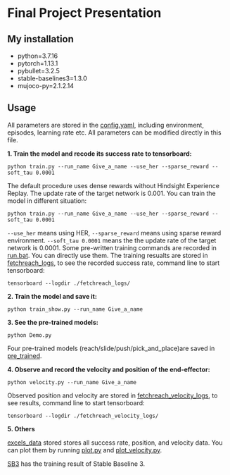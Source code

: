 # Final Project Presentation


## My installation
- python=3.7.16
- pytorch=1.13.1
- pybullet=3.2.5
- stable-baselines3=1.3.0
- mujoco-py=2.1.2.14


## Usage

All parameters are stored in the [config.yaml](https://github.com/ShuyZzz/Project_code/blob/master/config.yaml), including environment, episodes, learning rate etc. All parameters can be modified directly in this file.

**1. Train the model and recode its success rate to tensorboard:**

```
python train.py --run_name Give_a_name --use_her --sparse_reward --soft_tau 0.0001
```
The default procedure uses dense rewards without Hindsight Experience Replay. The update rate of the target network is 0.001. You can train the model in different situation:
```
python train.py --run_name Give_a_name --use_her --sparse_reward --soft_tau 0.0001
```
`--use_her` means using HER, `--sparse_reward` means using sparse reward environment. `--soft_tau 0.0001` means the the update rate of the target network is 0.0001. Some pre-written training commands are recorded in [run.bat](https://github.com/ShuyZzz/Project_code/blob/master/run.bat). You can directly use them.
The training resualts are stored in [fetchreach_logs](https://github.com/ShuyZzz/Project_code/tree/master/fetchreach_logs), to see the recorded success rate, command line to start tensorboard:
```
tensorboard --logdir ./fetchreach_logs/
```

**2. Train the model and save it:**
```
python train_show.py --run_name Give_a_name
```

**3. See the pre-trained models:**
```
python Demo.py 
```
Four pre-trained models (reach/slide/push/pick_and_place)are saved in [pre_trained](). 

**4. Observe and record the velocity and position of the end-effector:**
```
python velocity.py --run_name Give_a_name
```
Observed position and velocity are stored in [fetchreach_velocity_logs](https://github.com/ShuyZzz/Project_code/tree/master/fetchreach_velocity), to see results, command line to start tensorboard:
```
tensorboard --logdir ./fetchreach_velocity_logs/
```

**5. Others**

[excels_data](https://github.com/ShuyZzz/Project_code/tree/master/excel_data) stored stores all success rate, position, and velocity data. You can plot them by running [plot.py](https://github.com/ShuyZzz/Project_code/blob/master/plot.py) and [plot_velocity.py](https://github.com/ShuyZzz/Project_code/blob/master/plot_velocity.py).

[SB3](https://github.com/ShuyZzz/Project_code/tree/master/SB3) has the training result of Stable Baseline 3.
